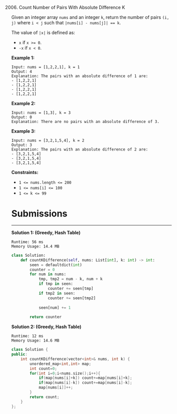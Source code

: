 2006. Count Number of Pairs With Absolute Difference K

Given an integer array `nums` and an integer `k`, return the number of pairs `(i, j)` where `i < j` such that `|nums[i] - nums[j]| == k`.

The value of `|x|` is defined as:

* `x` if `x >= 0`.
* `-x` if `x < 0`.
 

**Example 1:**
```
Input: nums = [1,2,2,1], k = 1
Output: 4
Explanation: The pairs with an absolute difference of 1 are:
- [1,2,2,1]
- [1,2,2,1]
- [1,2,2,1]
- [1,2,2,1]
```

**Example 2:**
```
Input: nums = [1,3], k = 3
Output: 0
Explanation: There are no pairs with an absolute difference of 3.
```

**Example 3:**
```
Input: nums = [3,2,1,5,4], k = 2
Output: 3
Explanation: The pairs with an absolute difference of 2 are:
- [3,2,1,5,4]
- [3,2,1,5,4]
- [3,2,1,5,4]
```

**Constraints:**

* `1 <= nums.length <= 200`
* `1 <= nums[i] <= 100`
* `1 <= k <= 99`

# Submissions
---
**Solution 1: (Greedy, Hash Table)**
```
Runtime: 56 ms
Memory Usage: 14.4 MB
```
```python
class Solution:
    def countKDifference(self, nums: List[int], k: int) -> int:
        seen = defaultdict(int)
        counter = 0
        for num in nums:
            tmp, tmp2 = num - k, num + k
            if tmp in seen:
                counter += seen[tmp]
            if tmp2 in seen:
                counter += seen[tmp2]
            
            seen[num] += 1
        
        return counter
```

**Solution 2: (Greedy, Hash Table)**
```
Runtime: 12 ms
Memory Usage: 14.6 MB
```
```c++
class Solution {
public:
    int countKDifference(vector<int>& nums, int k) {
        unordered_map<int,int> map;
        int count=0;
        for(int i=0;i<nums.size();i++){
            if(map[nums[i]+k]) count+=map[nums[i]+k]; 
            if(map[nums[i]-k]) count+=map[nums[i]-k]; 
            map[nums[i]]++;
        }
        return count;
    }
};
```
